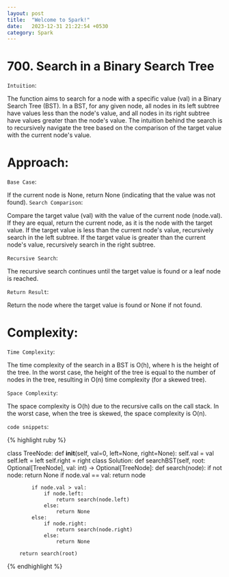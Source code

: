 ```yaml
---
layout: post
title:  "Welcome to Spark!"
date:   2023-12-31 21:22:54 +0530
category: Spark
---
```


# 700. Search in a Binary Search Tree

`Intuition`:

The function aims to search for a node with a specific value (val) in a Binary Search Tree (BST). In a BST, for any given node, all nodes in its left subtree have values less than the node's value, and all nodes in its right subtree have values greater than the node's value. The intuition behind the search is to recursively navigate the tree based on the comparison of the target value with the current node's value.

# Approach:
`Base Case`:

If the current node is None, return None (indicating that the value was not found).
`Search Comparison`:

Compare the target value (val) with the value of the current node (node.val).
If they are equal, return the current node, as it is the node with the target value.
If the target value is less than the current node's value, recursively search in the left subtree.
If the target value is greater than the current node's value, recursively search in the right subtree.

`Recursive Search`:

The recursive search continues until the target value is found or a leaf node is reached.

`Return Result`:

Return the node where the target value is found or None if not found.

# Complexity:

`Time Complexity`:

The time complexity of the search in a BST is O(h), where h is the height of the tree.
In the worst case, the height of the tree is equal to the number of nodes in the tree, resulting in O(n) time complexity (for a skewed tree).

`Space Complexity`:

The space complexity is O(h) due to the recursive calls on the call stack.
In the worst case, when the tree is skewed, the space complexity is O(n).

`code snippets`:

{% highlight ruby %}

class TreeNode:
    def __init__(self, val=0, left=None, right=None):
       self.val = val
       self.left = left
       self.right = right
class Solution:
    def searchBST(self, root: Optional[TreeNode], val: int) -> Optional[TreeNode]:
        def search(node):
            if not node:
                return None
            if node.val == val:
                return node
            
            if node.val > val:
                if node.left:
                    return search(node.left)
                else:
                    return None
            else:
                if node.right:
                    return search(node.right)
                else:
                    return None
                
        return search(root)
{% endhighlight %}
